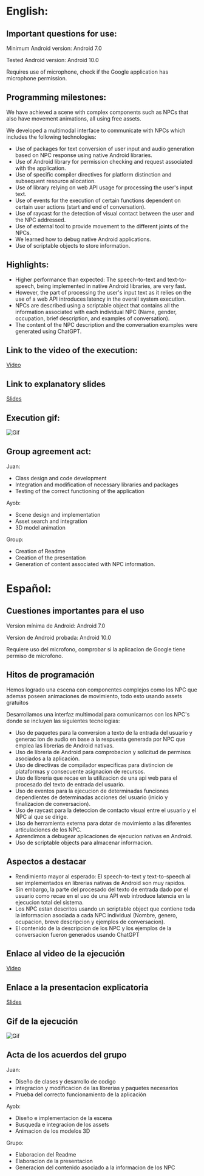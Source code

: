 # English:
## Important questions for use:

Minimum Android version: Android 7.0

Tested Android version: Android 10.0

Requires use of microphone, check if the Google application has microphone permission.

## Programming milestones:

We have achieved a scene with complex components such as NPCs that also have movement animations, all using free assets.

We developed a multimodal interface to communicate with NPCs which includes the following technologies:
- Use of packages for text conversion of user input and audio generation based on NPC response using native Android libraries.
- Use of Android library for permission checking and request associated with the application.
- Use of specific compiler directives for platform distinction and subsequent resource allocation.
- Use of library relying on web API usage for processing the user's input text.
- Use of events for the execution of certain functions dependent on certain user actions (start and end of conversation).
- Use of raycast for the detection of visual contact between the user and the NPC addressed.
- Use of external tool to provide movement to the different joints of the NPCs.
- We learned how to debug native Android applications.
- Use of scriptable objects to store information.

## Highlights:

- Higher performance than expected: The speech-to-text and text-to-speech, being implemented in native Android libraries, are very fast.
- However, the part of processing the user's input text as it relies on the use of a web API introduces latency in the overall system execution.
- NPCs are described using a scriptable object that contains all the information associated with each individual NPC (Name, gender, occupation, brief description, and examples of conversation).
- The content of the NPC description and the conversation examples were generated using ChatGPT.

## Link to the video of the execution:

[Video](https://drive.google.com/file/d/1B93Us3VGfMXEUgijWwgMgUeUyNCyubeY/view?usp=sharing)

## Link to explanatory slides

[Slides](https://docs.google.com/presentation/d/1Fxsn4aJ7tmsBcNgAlFrFgiSzafDgbOZXP2k7qyv_UNI/edit?usp=sharing)

## Execution gif:

![Gif](https://github.com/alu0101325583/Gpt_Powered_Npcs_Vr_Demo/blob/main/Screen_Recording_20230118-202102_GPT3_Npcs_AdobeExpress.gif)

## Group agreement act:

Juan:
- Class design and code development
- Integration and modification of necessary libraries and packages
- Testing of the correct functioning of the application

Ayob:
- Scene design and implementation
- Asset search and integration
- 3D model animation

Group:
- Creation of Readme
- Creation of the presentation
- Generation of content associated with NPC information.

# Español:
## Cuestiones importantes para el uso

Version mínima de Android: Android 7.0

Version de Android probada: Android 10.0

Requiere uso del microfono, comprobar si la aplicacion de Google tiene permiso de microfono.

## Hitos de programación

Hemos logrado una escena con componentes complejos como los NPC que ademas poseen animaciones de movimiento, todo esto usando assets gratuitos

Desarrollamos una interfaz multimodal para comunicarnos con los NPC's donde se incluyen las siguientes tecnologias: 
- Uso de paquetes para la conversion a texto de la entrada del usuario y generac ion de audio en base a la respuesta generada por NPC que emplea las librerias de Android nativas.
- Uso de libreria de Android para comprobacion y solicitud de permisos asociados a la aplicación.
- Uso de directivas de compilador especificas para distincion de plataformas y consecuente asignacion de recursos.
- Uso de libreria que recae en la utilizacion de una api web para el procesado del texto de entrada del usuario.
- Uso de eventos para la ejecucion de determinadas funciones dependientes de determinadas acciones del usuario (inicio y finalizacion de conversacion).
- Uso de raycast para la deteccion de contacto visual entre el usuario y el NPC al que se dirige.
- Uso de herramienta externa para dotar de movimiento a las diferentes articulaciones de los NPC.
- Aprendimos a debugear aplicaciones de ejecucion nativas en Android.
- Uso de scriptable objects para almacenar informacion.

## Aspectos a destacar

- Rendimiento mayor al esperado: El speech-to-text y text-to-speech al ser implementados en librerias nativas de Android son muy rapidos.
- Sin embargo, la parte del procesado del texto de entrada dado por el usuario como recae en el uso de una API web introduce latencia en la ejecucion total del sistema.
- Los NPC estan descritos usando un scriptable object que contiene toda la informacion asociada a cada NPC individual (Nombre, genero, ocupacion, breve descripcion y ejemplos de conversacion).
- El contenido de la descripcion de los NPC y los ejemplos de la conversacion fueron generados usando ChatGPT

## Enlace al video de la ejecución

[Video](https://drive.google.com/file/d/1B93Us3VGfMXEUgijWwgMgUeUyNCyubeY/view?usp=sharing)

## Enlace a la presentacion explicatoria

[Slides](https://docs.google.com/presentation/d/1Fxsn4aJ7tmsBcNgAlFrFgiSzafDgbOZXP2k7qyv_UNI/edit?usp=sharing)

## Gif de la ejecución

![Gif](https://github.com/alu0101325583/Gpt_Powered_Npcs_Vr_Demo/blob/main/Screen_Recording_20230118-202102_GPT3_Npcs_AdobeExpress.gif)

## Acta de los acuerdos del grupo

Juan: 
- Diseño de clases y desarrollo de codigo
- integracion y modificacion de las librerias y paquetes necesarios
- Prueba del correcto funcionamiento de la aplicación

Ayob: 
- Diseño e implementacion de la escena
- Busqueda e integracion de los assets
- Animacion de los modelos 3D

Grupo: 
- Elaboracion del Readme
- Elaboracion de la presentacion
- Generacion del contenido asociado a la informacion de los NPC
